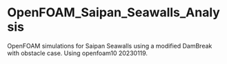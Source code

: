 # OpenFOAM_Saipan_Seawalls_Analysis
OpenFOAM simulations for Saipan Seawalls using a modified DamBreak with obstacle case.
Using openfoam10 20230119. 
